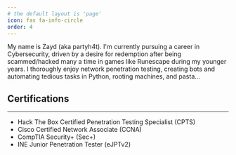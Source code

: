 ```yaml
---
# the default layout is 'page'
icon: fas fa-info-circle
order: 4
---
```


My name is Zayd (aka partyh4t). I'm currently pursuing a career in Cybersecurity, driven by a desire for redemption after being scammed/hacked many a time in games like Runescape during my younger years. I thoroughly enjoy network penetration testing, creating bots and automating tedious tasks in Python, rooting machines, and pasta...

## Certifications
---
- Hack The Box Certified Penetration Testing Specialist (CPTS)
- Cisco Certified Network Associate (CCNA)
- CompTIA Security+ (Sec+)
- INE Junior Penetration Tester (eJPTv2)
